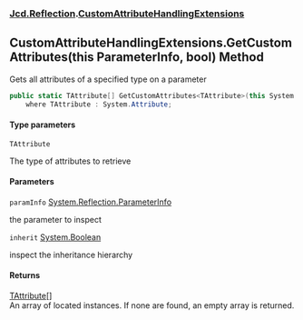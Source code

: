 ### [Jcd.Reflection](Jcd.Reflection.md 'Jcd.Reflection').[CustomAttributeHandlingExtensions](Jcd.Reflection.CustomAttributeHandlingExtensions.md 'Jcd.Reflection.CustomAttributeHandlingExtensions')

## CustomAttributeHandlingExtensions.GetCustomAttributes<TAttribute>(this ParameterInfo, bool) Method

Gets all attributes of a specified type on a parameter

```csharp
public static TAttribute[] GetCustomAttributes<TAttribute>(this System.Reflection.ParameterInfo paramInfo, bool inherit=false)
    where TAttribute : System.Attribute;
```

#### Type parameters

<a name='Jcd.Reflection.CustomAttributeHandlingExtensions.GetCustomAttributes_TAttribute_(thisSystem.Reflection.ParameterInfo,bool).TAttribute'></a>

`TAttribute`

The type of attributes to retrieve

#### Parameters

<a name='Jcd.Reflection.CustomAttributeHandlingExtensions.GetCustomAttributes_TAttribute_(thisSystem.Reflection.ParameterInfo,bool).paramInfo'></a>

`paramInfo` [System.Reflection.ParameterInfo](https://docs.microsoft.com/en-us/dotnet/api/System.Reflection.ParameterInfo 'System.Reflection.ParameterInfo')

the parameter to inspect

<a name='Jcd.Reflection.CustomAttributeHandlingExtensions.GetCustomAttributes_TAttribute_(thisSystem.Reflection.ParameterInfo,bool).inherit'></a>

`inherit` [System.Boolean](https://docs.microsoft.com/en-us/dotnet/api/System.Boolean 'System.Boolean')

inspect the inheritance hierarchy

#### Returns

[TAttribute](Jcd.Reflection.CustomAttributeHandlingExtensions.GetCustomAttributes_TAttribute_(thisSystem.Reflection.ParameterInfo,bool).md#Jcd.Reflection.CustomAttributeHandlingExtensions.GetCustomAttributes_TAttribute_(thisSystem.Reflection.ParameterInfo,bool).TAttribute 'Jcd.Reflection.CustomAttributeHandlingExtensions.GetCustomAttributes<TAttribute>(this System.Reflection.ParameterInfo, bool).TAttribute')[[]](https://docs.microsoft.com/en-us/dotnet/api/System.Array 'System.Array')  
An array of located <typeparamre name="TAttribute"/> instances. If none are found, an empty array is returned.